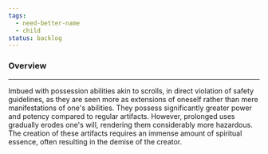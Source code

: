 ```yaml
---
tags:
  - need-better-name
  - child
status: backlog
---
```

### Overview
---
Imbued with possession abilities akin to scrolls, in direct violation of safety guidelines, as they are seen more as extensions of oneself rather than mere manifestations of one's abilities. They possess significantly greater power and potency compared to regular artifacts. However, prolonged uses gradually erodes one's will, rendering them considerably more hazardous. The creation of these artifacts requires an immense amount of spiritual essence, often resulting in the demise of the creator.  